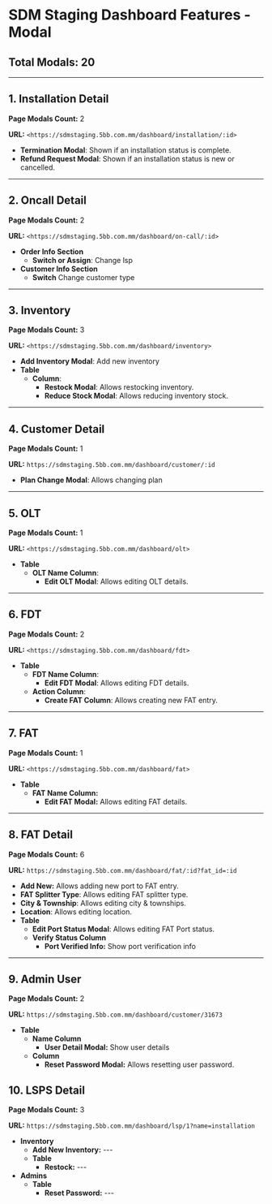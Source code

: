 # SDM Staging Dashboard Features - Modal

## Total Modals: 20

---

## 1. Installation Detail

**Page Modals Count:** 2

**URL:** `<https://sdmstaging.5bb.com.mm/dashboard/installation/:id>`

- **Termination Modal**: Shown if an installation status is complete.
- **Refund Request Modal**: Shown if an installation status is new or cancelled.

---

## 2. Oncall Detail

**Page Modals Count:** 2

**URL:** `<https://sdmstaging.5bb.com.mm/dashboard/on-call/:id>`

- **Order Info Section**
  - **Switch or Assign**: Change lsp
- **Customer Info Section**
  - **Switch** Change customer type

---

## 3. Inventory

**Page Modals Count:** 3

**URL:** `<https://sdmstaging.5bb.com.mm/dashboard/inventory>`

- **Add Inventory Modal**: Add new inventory
- **Table**
  - **Column**:
    - **Restock Modal**: Allows restocking inventory.
    - **Reduce Stock Modal**: Allows reducing inventory stock.

---

## 4. Customer Detail

**Page Modals Count:** 1

**URL:** `https://sdmstaging.5bb.com.mm/dashboard/customer/:id`

- **Plan Change Modal**: Allows changing plan

---

## 5. OLT

**Page Modals Count:** 1

**URL:** `<https://sdmstaging.5bb.com.mm/dashboard/olt>`

- **Table**
  - **OLT Name Column**:
    - **Edit OLT Modal**: Allows editing OLT details.

---

## 6. FDT

**Page Modals Count:** 2

**URL:** `<https://sdmstaging.5bb.com.mm/dashboard/fdt>`

- **Table**
  - **FDT Name Column**:
    - **Edit FDT Modal**: Allows editing FDT details.
  - **Action Column**:
    - **Create FAT Column**: Allows creating new FAT entry.

---

## 7. FAT

**Page Modals Count:** 1

**URL:** `<https://sdmstaging.5bb.com.mm/dashboard/fat>`

- **Table**
  - **FAT Name Column:**
    - **Edit FAT Modal:** Allows editing FAT details.

---

## 8. FAT Detail

**Page Modals Count:** 6

**URL:** `https://sdmstaging.5bb.com.mm/dashboard/fat/:id?fat_id=:id`

- **Add New:** Allows adding new port to FAT entry.
- **FAT Splitter Type**: Allows editing FAT splitter type.
- **City & Township**: Allows editing city & townships.
- **Location**: Allows editing location.
- **Table**
  - **Edit Port Status Modal**: Allows editing FAT Port status.
  - **Verify Status Column**
    - **Port Verified Info:** Show port verification info

---

## 9. Admin User

**Page Modals Count:** 2

**URL:** `https://sdmstaging.5bb.com.mm/dashboard/customer/31673`

- **Table**
  - **Name Column**
    - **User Detail Modal:** Show user details
  - **Column**
    - **Reset Password Modal:** Allows resetting user password.

## 10. LSPS Detail

**Page Modals Count:** 3

**URL:** `https://sdmstaging.5bb.com.mm/dashboard/lsp/1?name=installation`

- **Inventory**
  - **Add New Inventory:**  ---
  - **Table**
    - **Restock:** ---
- **Admins**
  - **Table**
    - **Reset Password:** ---
